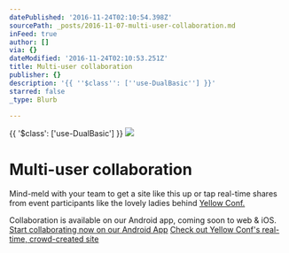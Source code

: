 ```yaml
---
datePublished: '2016-11-24T02:10:54.398Z'
sourcePath: _posts/2016-11-07-multi-user-collaboration.md
inFeed: true
author: []
via: {}
dateModified: '2016-11-24T02:10:53.251Z'
title: Multi-user collaboration
publisher: {}
description: '{{ ''$class'': [''use-DualBasic''] }}'
starred: false
_type: Blurb

---
```

{{ '$class': \['use-DualBasic'\] }}
![](https://the-grid-user-content.s3-us-west-2.amazonaws.com/8fb11765-80d9-4e7e-8c79-020d052d75e4.jpg)

# Multi-user collaboration

Mind-meld with your team to get a site like this up or tap real-time shares from event participants like the lovely ladies behind [Yellow Conf.][0]

Collaboration is available on our Android app, coming soon to web & iOS.
[Start collaborating now on our Android App][1]
[Check out Yellow Conf's real-time, crowd-created site][0]

[0]: http://yellow.community/
[1]: https://play.google.com/store/apps/details?id=io.thegrid.app&hl=en